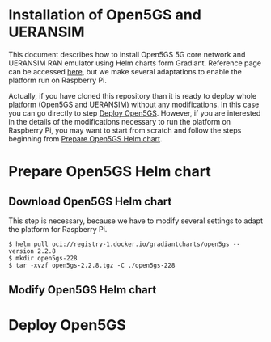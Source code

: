 # Installation of Open5GS and UERANSIM

This document describes how to install Open5GS 5G core network and UERANSIM RAN emulator using Helm charts form Gradiant. Reference page can be accessed [here](https://gradiant.github.io/5g-charts/open5gs-ueransim-gnb.html), but we make several adaptations to enable the platform run on Raspberry Pi.

Actually, if you have cloned this repository than it is ready to deploy whole platform (Open5GS and UERANSIM) without any modifications. In this case you can go directly to step [Deploy Open5GS](deploy-open5gs). However, if you are interested in the details of the modifications necessary to run the platform on Raspberry Pi, you may want to start from scratch and follow the steps beginning from [Prepare Open5GS Helm chart](prepare-open5gs-helm-chart).

# Prepare Open5GS Helm chart

## Download Open5GS Helm chart

This step is necessary, because we have to modify several settings to adapt the platform for Raspberry Pi.

```
$ helm pull oci://registry-1.docker.io/gradiantcharts/open5gs --version 2.2.8
$ mkdir open5gs-228
$ tar -xvzf open5gs-2.2.8.tgz -C ./open5gs-228
```

## Modify Open5GS Helm chart



# Deploy Open5GS

